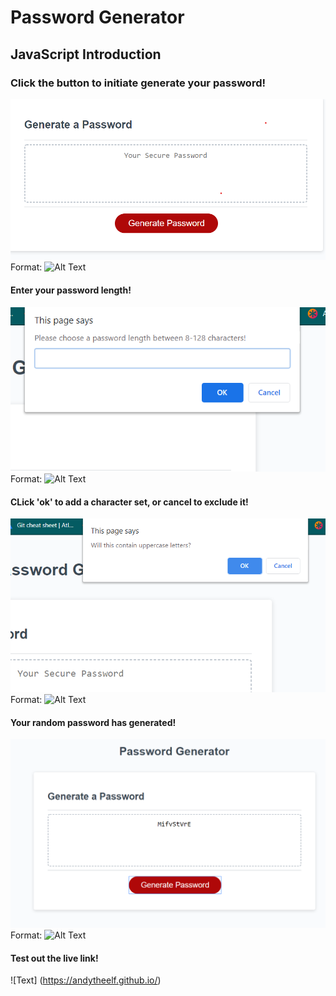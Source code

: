 # Password Generator 

## JavaScript Introduction

### Click the button to initiate generate your password! 

![GitHub Logo](./images/button.png)
Format: ![Alt Text](url)

#### Enter your password length!
![GitHub Logo](./images/length.png)
Format: ![Alt Text](url)

#### CLick 'ok' to add a character set, or cancel to exclude it! 
![GitHub Logo](./images/verify.png)
Format: ![Alt Text](url)


#### Your random password has generated! 

![GitHub Logo](./images/complete.png)
Format: ![Alt Text](url)

#### Test out the live link! 

![Text] (https://andytheelf.github.io/)

